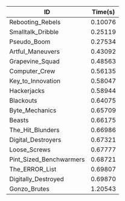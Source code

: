 |ID|Time(s)|
|-|-|
|Rebooting_Rebels|0.10076|
|Smalltalk_Dribble|0.25119|
|Pseudo_Boom|0.27534|
|Artful_Maneuvers|0.43092|
|Grapevine_Squad|0.48563|
|Computer_Crew|0.56135|
|Key_to_Innovation|0.58047|
|Hackerjacks|0.58944|
|Blackouts|0.64075|
|Byte_Mechanics|0.65709|
|Beasts|0.66175|
|The_Hit_Blunders|0.66986|
|Digital_Destroyers|0.67321|
|Loose_Screws|0.67777|
|Pint_Sized_Benchwarmers|0.68721|
|The_ERROR_List|0.69807|
|Digitally_Destroyed|0.69870|
|Gonzo_Brutes|1.20543|
